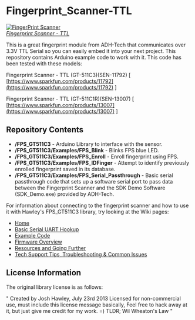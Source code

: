 Fingerprint_Scanner-TTL
=======================

[![FingerPrint Scanner](https://dlnmh9ip6v2uc.cloudfront.net/images/products/1/1/7/9/2/11792-01_medium.jpg)  
*Fingerprint Scanner - TTL*](https://www.sparkfun.com/products/11792)

This is a great fingerprint module from ADH-Tech that communicates over 3.3V TTL Serial so you can easily embed it into your next project. This repository contains Arduino example code to work with it. This code has been tested with these models:
 
Fingerprint Scanner - TTL (GT-511C3)(SEN-11792) [ [https://www.sparkfun.com/products/11792](https://www.sparkfun.com/products/11792) ]

Fingerprint Scanner - TTL (GT-511C1R)(SEN-13007) [ [https://www.sparkfun.com/products/13007](https://www.sparkfun.com/products/13007) ]

Repository Contents
-------------------
*  **/FPS_GT511C3** - Arduino Library to interface with the sensor.
*  **/FPS_GT511C3/Examples/FPS_Blink** - Blinks FPS blue LED.
*  **/FPS_GT511C3/Examples/FPS_Enroll** - Enroll fingerprint using FPS.
*  **/FPS_GT511C3/Examples/FPS_IDFinger** - Attempt to identify previously enrolled fingerprint saved in its database.
*  **/FPS_GT511C3/Examples/FPS_Serial_Passthrough** - Basic serial passthrough code that sets up a software serial port to pass data between the Fingerprint Scanner and the SDK Demo Software (SDK_Demo.exe) provided by ADH-Tech.

For information about connecting to the fingerprint scanner and how to use it with Hawley's FPS_GT511C3 library, try looking at the Wiki pages:

* [Home](https://github.com/bboyho/Fingerprint_Scanner-TTL/wiki)
* [Basic Serial UART Hookup](https://github.com/bboyho/Fingerprint_Scanner-TTL/wiki/Basic-Serial-UART-Hookup)
* [Example Code](https://github.com/bboyho/Fingerprint_Scanner-TTL/wiki/Example-Code)
* [Firmware Overview](https://github.com/bboyho/Fingerprint_Scanner-TTL/wiki/Firmware-Overview)
* [Resources and Going Further](https://github.com/bboyho/Fingerprint_Scanner-TTL/wiki/Resources-and-Going-Further)
* [Tech Support Tips, Troubleshooting & Common Issues](https://github.com/bboyho/Fingerprint_Scanner-TTL/wiki/Tech-Support-Tips,--Troubleshooting,-&--Common-Issues)

License Information
-------------------

The original library license is as follows:

"	Created by Josh Hawley, July 23rd 2013
	Licensed for non-commercial use, must include this license message
	basically, Feel free to hack away at it, but just give me credit for my work. =)
	TLDR; Wil Wheaton's Law "
